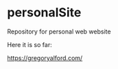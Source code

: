 # personalSite
Repository for personal web website

Here it is so far:

https://gregoryalford.com/




